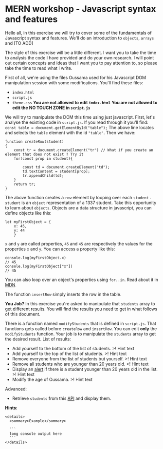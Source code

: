 # MERN workshop - Javascript syntax and features

Hello all, in this exercise we will try to cover some of the fundamentals of Javascript syntax and features. We'll do an introduction to `objects`, `arrays` and [TO ADD]

The style of this exercise will be a little different. I want you to take the time to analysis the code I have provided and do your own research. I will point out certain concepts and ideas that I want you to pay attention to, so please take the time to read what I write.

First of all, we're using the files Oussama used for his Javascript DOM manipulation session with some modifications. You'll find these files:
* `index.html`
* `script.js`
* `theme.css`
**You are not allowed to edit `index.html`**
**You are not allowed to edit the NO TOUCH ZONE in `script.js`**

We will try to manipulate the DOM this time using just javascript.
First, let's analyse the existing code in `script.js`.
If you read through it you'll find:
`const table = document.getElementById("table");`
The above line locates and selects the `table` element with the id `"table"`.
Then we have:
```
function createRow(student)
{
    const tr = document.createElement("tr") // What if you create an element that does not exist ? Try it
    for(const prop in student){

        const td = document.createElement("td");
        td.textContent = student[prop];
        tr.appendChild(td);
    }
    return tr;
}
```
The above function creates a `row` element by looping over each `student` . `student` is an `object` representation of a 1337 student.
Take this opportunity to learn about `objects`. Objects are a data structure in javascript, you can define objects like this:
```
let myFirstObject = {
	x: 45,
	y: 44
	}
```
`x` and `y` are called properties,  `45` and  `45` are respectively the values for the properties `x` and `y`.
You can access a property like this:
```
console.log(myFirstObject.x)
// 45
console.log(myFirstObject["x"])
// 45
```
You can also loop over an object's properties using `for..in`. Read about it in [MDN](https://developer.mozilla.org/en-US/docs/Web/JavaScript/Reference/Statements/for...in).

The function `insertRow` simply inserts the row in the table.

**You Job?**
In this exercise you're asked to manipulate that `students` array to get different results. You will find the results you need to get in what follows of this document.

There is a function named `modifyStudents` that is defined in `script.js`. That functions gets called before `createRow` and `insertRow`. You can edit **only** the `modifyStudents` function.
Your job is to manipulate the `students` array to get the desired result.
List of results:

 - Add yourself to the bottom of the list of students. >! Hint text
 - Add yourself to the top of the list of students. >! Hint text
 - Remove everyone from the list of students but yourself. >! Hint text
 - Remove all students who are younger than 20 years old. >! Hint text
 - Display an [alert](https://www.w3schools.com/jsref/met_win_alert.asp) if there is a student younger than 20 years old in the list. >! Hint text
 - Modify the age of Oussama. >! Hint text
 
 Advanced:
 
 - Retrieve `students` from this [API](https://mern-1337.herokuapp.com/) and display them.

**Hints:**

    <details>
      <summary>Example</summary>

      ```
      long console output here
      ```
    </details>